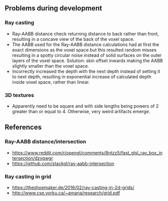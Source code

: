 ## Problems during development

### Ray casting
- Ray-AABB distance check returning distance to back rather than front, resulting in a concave view of the back of the voxel space.
- The AABB used for the Ray-AABB distance calculations had at first the exact dimensions as the voxel space but this resulted random misses resulting in a spotty circular noise instead of solid surfaces on the outer layers of the voxel space. Solution: skin offset inwards making the AABB slightly smaller than the voxel space.
- Incorrectly increased the depth with the next depth instead of setting it to next depth, resulting in exponential increase of calculated depth inside voxel space, rather than linear.

### 3D textures
- Apparently need to be square and with side lengths being powers of 2 greater than or equal to 4. Otherwise, very weird artifacts emerge.

## References

### Ray-AABB distance/intersection
- https://www.reddit.com/r/opengl/comments/8ntzz5/fast_glsl_ray_box_intersection/dzyqwgr
- https://github.com/stackgl/ray-aabb-intersection

### Ray casting in grid
- https://theshoemaker.de/2016/02/ray-casting-in-2d-grids/
- http://www.cse.yorku.ca/~amana/research/grid.pdf
